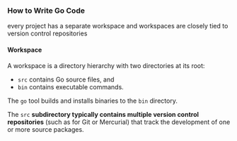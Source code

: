 ### How to Write Go Code 

every project has a separate workspace and workspaces are closely tied to version control repositories

#### Workspace 

A workspace is a directory hierarchy with two directories at its root:

- `src` contains Go source files, and
- `bin` contains executable commands.

The `go` tool builds and installs binaries to the `bin` directory.

The `src` **subdirectory typically contains multiple version control repositories** (such as for Git or Mercurial) that track the development of one or more source packages.

